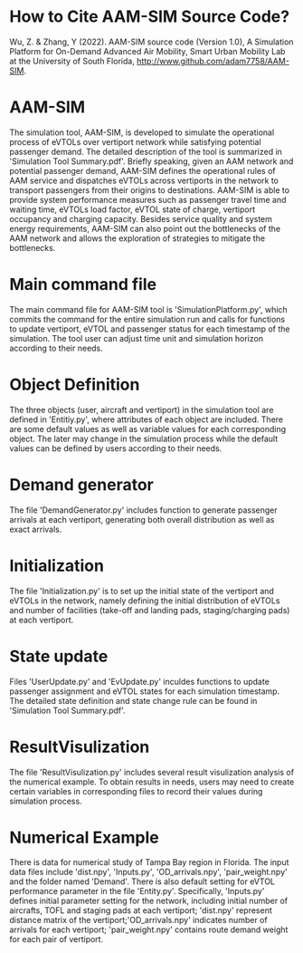 # How to Cite AAM-SIM Source Code?
Wu, Z. & Zhang, Y (2022). AAM-SIM source code (Version 1.0), A Simulation Platform for On-Demand Advanced Air Mobility, Smart Urban Mobility Lab at the University of South Florida, http://www.github.com/adam7758/AAM-SIM. 

# AAM-SIM
The simulation tool, AAM-SIM, is developed to simulate the operational process of eVTOLs over vertiport network while satisfying potential passenger demand. The detailed description of the tool is summarized in 'Simulation Tool Summary.pdf'. Briefly speaking, given an AAM network and potential passenger demand, AAM-SIM defines the operational rules of AAM service and dispatches eVTOLs across vertiports in the network to transport passengers from their origins to destinations. AAM-SIM is able to provide system performance measures such as passenger travel time and waiting time, eVTOLs load factor, eVTOL state of charge, vertiport occupancy and charging capacity. Besides service quality and system energy requirements, AAM-SIM can also point out the bottlenecks of the AAM network and allows the exploration of strategies to mitigate the bottlenecks. 

# Main command file
The main command file for AAM-SIM tool is 'SimulationPlatform.py', which commits the command for the entire simulation run and calls for functions to update vertiport, eVTOL and passenger status for each timestamp of the simulation. The tool user can adjust time unit and simulation horizon according to their needs.

# Object Definition
The three objects (user, aircraft and vertiport) in the simulation tool are defined in 'Entitiy.py', where attributes of each object are included. There are some default values as well as variable values for each corresponding object. The later may change in the simulation process while the default values can be defined by users according to their needs.

# Demand generator
The file 'DemandGenerator.py' includes function to generate passenger arrivals at each vertiport, generating both overall distribution as well as exact arrivals.

# Initialization
The file 'Initialization.py' is to set up the initial state of the vertiport and eVTOLs in the network, namely defining the initial distribution of eVTOLs and number of facilities (take-off and landing pads, staging/charging pads) at each vertiport.

# State update
Files 'UserUpdate.py' and 'EvUpdate.py' inculdes functions to update passenger assignment and eVTOL states for each simulation timestamp. The detailed state definition and state change rule can be found in 'Simulation Tool Summary.pdf'.

# ResultVisulization
The file 'ResultVisulization.py' includes several result visulization analysis of the numerical example. To obtain results in needs, users may need to create certain variables in corresponding files to record their values during simulation process. 

# Numerical Example
There is data for numerical study of Tampa Bay region in Florida. The input data files include 'dist.npy', 'Inputs.py', 'OD_arrivals.npy', 'pair_weight.npy' and the folder named 'Demand'. There is also default setting for eVTOL performance parameter in the file 'Entity.py'. Specifically, 'Inputs.py' defines initial parameter setting for the network, including initial number of aircrafts, TOFL and staging pads at each vertiport; 'dist.npy' represent distance matrix of the vertiport;'OD_arrivals.npy' indicates number of arrivals for each vertiport; 'pair_weight.npy' contains route demand weight for each pair of vertiport.
